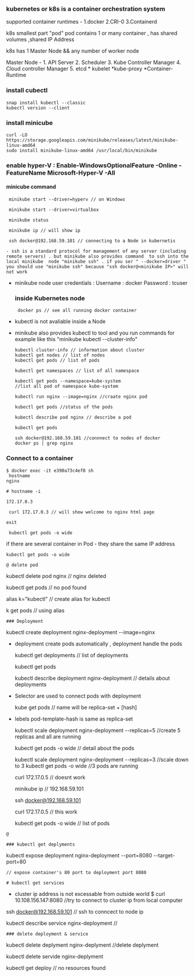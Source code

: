 ### kubernetes or k8s is a container orchestration system

supported container  runtimes
    - 1.docker 2.CRI-0 3.Containerd

k8s smallest part "pod"
pod contains 1 or many container , has shared volumes ,shared IP Address

k8s has 1 Master Node && any number of worker node 

Master Node -
    1. API Server 
    2. Scheduler 
    3. Kube Controller Manager
    4. Cloud controller Manager 
    5. etcd 
    * kubelet *kube-proxy *Container-Runtime

### install cubectl

```
snap install kubectl --classic
kubectl version --client
```

### install minicube

```
curl -LO https://storage.googleapis.com/minikube/releases/latest/minikube-linux-amd64
sudo install minikube-linux-amd64 /usr/local/bin/minikube
```

### enable hyper-V : Enable-WindowsOptionalFeature -Online -FeatureName Microsoft-Hyper-V -All

#### minicube command

```
 minikube start --driver=hyperv // on Windows 

 minikube start --driver=virtualbox

 minikube status

 minikube ip // will show ip

 ssh docker@192.168.59.101 // connecting to a Node in kubernetis

- ssh is a standard protocol for management of any server (including remote servers) . but minikube also provides command  to ssh into the local minikube  node "minikube ssh" . if you ser " --docker=driver " you should use "minikube ssh" because "ssh docker@<minikube IP>" will not work
```

- minikube  node user credentials :
    Username : docker
    Password : tcuser
  
  ### inside Kubernetes node
  
  ```
   docker ps // see all running docker container
  ```

- kubectl is not avaliable inside a Node 

- minikube also provides kubectl to tool and you run commands for example like this "minikube kubectl --cluster-info" 
  
  ```
  kubectl cluster-info // information about cluster
  kubectl get nodes // list of nodes
  kubectl get pods // list of pods
  
  kubectl get namespaces // list of all namespace
  
  kubectl get pods --namespace=kube-system 
  //list all pod of namespace kube-system
  
  kubectl run nginx --image=nginx //craate nginx pod
  
  kubectl get pods //status of the pods
  
  kubectl describe pod nginx // describe a pod
  
  kubectl get pods
  
  ssh docker@192.168.59.101 //connnect to nodes of docker
  docker ps | grep nginx 
  ```

### Connect to a container

```
$ docker exec -it e390a73c4ef8 sh 
 hostname 
nginx 

# hostname -i

172.17.0.3 

 curl 172.17.0.3 // will show welcome to nginx html page

exit

 kubectl get pods -o wide
```

if there are several container  in Pod - they share the same IP address 

```
kubectl get pods -o wide
```

```
@ delete pod 
```

 kubectl delete pod nginx // nginx deleted

 kubectl get pods // no pod found

 alias k="kubectl" // create alias for kubectl

 k get pods // using alias

```
### Deployment
```

 kubectl create deployment nginx-deployment --image=nginx

- deployment create pods automatically , deployment handle the pods
  
   kubectl get deployments // list of deployments
  
   kubectl get pods
  
  kubectl describe deployment nginx-deployment // details about deployments

- Selector are used to connect pods with deployment
  
   kube get pods // name will be replica-set + [hash]

- lebels pod-template-hash is same as replica-set
  
  kubectl scale deployment nginx-deployment --replicas=5 //create 5 replicas and all are running
  
  kubectl get pods -o wide // detail about the pods
  
  kubectl scale deployment nginx-deployment --replicas=3 //scale down to 3
  kubectl get pods -o wide //3 pods are running
  
  curl 172.17.0.5 // doesnt work
  
  minikube ip // 192.168.59.101
  
  ssh docker@192.168.59.101
  
  curl 172.17.0.5 // this work
  
  kubectl get pods -o wide // list of pods

```
@ 

### kubectl get deplyments
```

kubectl expose deployment nginx-deployment  --port=8080 --target-port=80

    // expose container's 80 port to deployment port 8080 

```
# kubectl get services
```

- cluster ip address is not excessable from outside world 
  $ curl 10.108.156.147:8080 //try to connect to cluster ip from local computer 

ssh docker@192.168.59.101  // ssh to conncect to node ip

kubectl describe service nginx-deployment //

```
### delete deployment & service 
```

 kubectl delete deplyment nginx-deplyment //delete deplyment

 kubectl delete servide nginx-deplyment

 kubectl get deploy // no resources found
